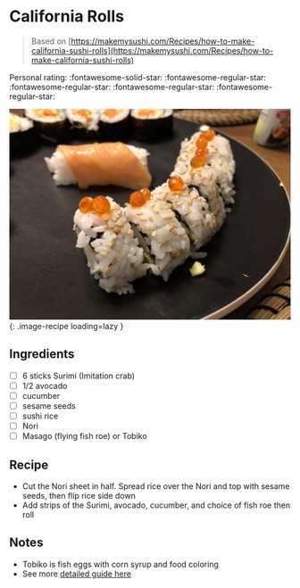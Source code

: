 # California Rolls

> Based on [https://makemysushi.com/Recipes/how-to-make-california-sushi-rolls](https://makemysushi.com/Recipes/how-to-make-california-sushi-rolls)

<!-- {cts} rating=1; (User can specify rating on scale of 1-5) -->

Personal rating: :fontawesome-solid-star: :fontawesome-regular-star: :fontawesome-regular-star: :fontawesome-regular-star: :fontawesome-regular-star:

<!-- {cte} -->

<!-- {cts} name_image=california_rolls.jpeg; (User can specify image name) -->

![california_rolls.jpeg](./california_rolls.jpeg){: .image-recipe loading=lazy }

<!-- {cte} -->

## Ingredients

- [ ] 6 sticks Surimi (Imitation crab)
- [ ] 1/2 avocado
- [ ] cucumber
- [ ] sesame seeds
- [ ] sushi rice
- [ ] Nori
- [ ] Masago (flying fish roe) or Tobiko

## Recipe

- Cut the Nori sheet in half. Spread rice over the Nori and top with sesame seeds, then flip rice side down
- Add strips of the Surimi, avocado, cucumber, and choice of fish roe then roll

## Notes

- Tobiko is fish eggs with corn syrup and food coloring
- See more [detailed guide here](https://www.justonecookbook.com/california-roll/)
